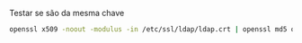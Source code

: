 Testar se são da mesma chave
```sh
openssl x509 -noout -modulus -in /etc/ssl/ldap/ldap.crt | openssl md5 openssl rsa -noout -modulus -in /etc/ssl/ldap/ldap.key | openssl md5
```





















